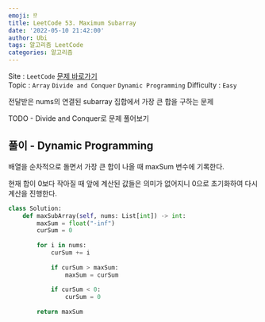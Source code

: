 ```yaml
---
emoji: ⁉️
title: LeetCode 53. Maximum Subarray
date: '2022-05-10 21:42:00'
author: Ubi
tags: 알고리즘 LeetCode
categories: 알고리즘
---
```


Site : `LeetCode` [문제 바로가기](https://leetcode.com/problems/maximum-subarray/)  
Topic : `Array` `Divide and Conquer` `Dynamic Programming`
Difficulty : `Easy`  


전달받은 nums의 연결된 subarray 집합에서 가장 큰 합을 구하는 문제  

TODO - Divide and Conquer로 문제 풀어보기


## 풀이 - Dynamic Programming

배열을 순차적으로 돌면서 가장 큰 합이 나올 때 maxSum 변수에 기록한다.  

현재 합이 0보다 작아질 때 앞에 계산된 값들은 의미가 없어지니 0으로 초기화하여 다시 계산을 진행한다.  

```python
class Solution:
    def maxSubArray(self, nums: List[int]) -> int:
        maxSum = float("-inf")
        curSum = 0
        
        for i in nums:
            curSum += i
            
            if curSum > maxSum:
                maxSum = curSum
            
            if curSum < 0:
                curSum = 0
            
        return maxSum
```
